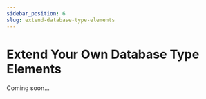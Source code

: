 ```yaml
---
sidebar_position: 6
slug: extend-database-type-elements
---
```


# Extend Your Own Database Type Elements

Coming soon...
